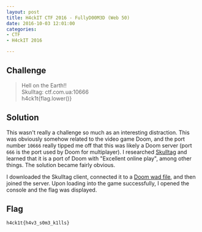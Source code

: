 ```yaml
---
layout: post
title: H4ckIT CTF 2016 - FullyD00M3D (Web 50)
date: 2016-10-03 12:01:00
categories: 
- CTF 
- H4ckIT 2016

---
```


## Challenge

> Hell on the Earth!!<br>
> Skulltag: ctf.com.ua:10666<br>
> h4ck1t{flag.lower()}


## Solution

This wasn't really a challenge so much as an interesting distraction.  This was obviously somehow related to the video game Doom, and the port number `10666` really tipped me off that this was likely a Doom server (port `666` is the port used by Doom for multiplayer).  I researched [Skulltag](http://www.skulltag.com) and learned that it is a port of Doom with "Excellent online play", among other things.  The solution became fairly obvious.

I downloaded the Skulltag client, connected it to a [Doom wad file](https://en.wikipedia.org/wiki/Doom_WAD), and then joined the server.  Upon loading into the game successfully, I opened the console and the flag was displayed. 

## Flag

```none
h4ck1t{h4v3_s0m3_k1lls}
```